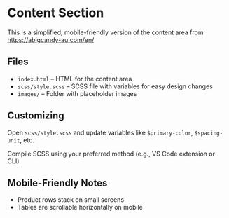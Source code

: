 # Content Section

This is a simplified, mobile-friendly version of the content area from https://abigcandy-au.com/en/

## Files

- `index.html` – HTML for the content area
- `scss/style.scss` – SCSS file with variables for easy design changes
- `images/` – Folder with placeholder images

## Customizing

Open `scss/style.scss` and update variables like `$primary-color`, `$spacing-unit`, etc.

Compile SCSS using your preferred method (e.g., VS Code extension or CLI).

## Mobile-Friendly Notes

- Product rows stack on small screens
- Tables are scrollable horizontally on mobile
